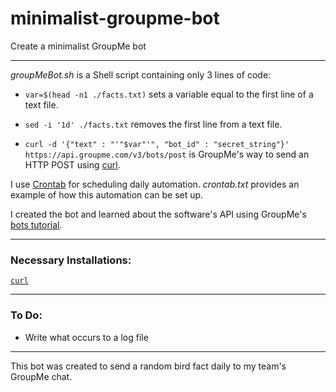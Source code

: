 # minimalist-groupme-bot

Create a minimalist GroupMe bot

---

<i>groupMeBot.sh</i> is a Shell script containing only 3 lines of code:

* `var=$(head -n1 ./facts.txt)` sets a variable equal to the first line of a text file.

* `sed -i '1d' ./facts.txt` removes the first line from a text file.

* `curl -d '{"text" : "'"$var"'", "bot_id" : "secret_string"}' https://api.groupme.com/v3/bots/post` is GroupMe's way to send an HTTP POST using [curl](https://curl.haxx.se/).

I use [Crontab](http://crontab.org/) for scheduling daily automation. <i>crontab.txt</i> provides an example of how this automation can be set up.

I created the bot and learned about the software's API using GroupMe's [bots tutorial](https://dev.groupme.com/tutorials/bots).

---

<h3>Necessary Installations:</h3>

[`curl`](https://curl.haxx.se/)

---

<h3>To Do:</h3>

* Write what occurs to a log file

---

This bot was created to send a random bird fact daily to my team's GroupMe chat.
